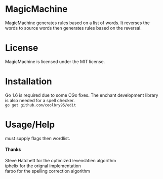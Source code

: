 # MagicMachine
MagicMachine generates rules based on a list of words. It reverses the words to source words then generates rules based on the reversal.

# License
MagicMachine is licensed under the MIT license.

# Installation
Go 1.6 is required due to some CGo fixes. The enchant development library is also needed for a spell checker.  
```go get github.com/coolbry95/edit```

# Usage/Help
must supply flags then wordlist.

#### Thanks
Steve Hatchett for the optimized levenshtien algorithm  
iphelix for the orignal implementation  
faroo for the spelling correction algorithm  

